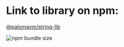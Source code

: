# Link to library on npm:
    
[@palomavm/string-lib](https://www.npmjs.com/package/@palomavm/string-lib)

![npm bundle size](https://img.shields.io/bundlephobia/min/%40palomavm%2Fstring-lib)
